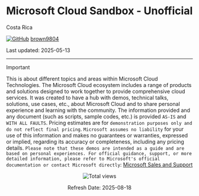 # Microsoft Cloud Sandbox - Unofficial

Costa Rica

[![GitHub](https://img.shields.io/badge/--181717?logo=github&logoColor=ffffff)](https://github.com/)
[brown9804](https://github.com/brown9804)

Last updated: 2025-05-13

----------

> [!IMPORTANT]
> This is about different topics and areas within Microsoft Cloud Technologies. The Microsoft Cloud 
ecosystem includes a range of products and solutions designed to work together to provide comprehensive 
cloud services. It was created to have a hub with demos, technical talks, solutions, use cases, etc., 
about Microsoft Cloud and to share personal experience and learning with the community.
> The information provided and any document (such as scripts, sample codes, etc.) is provided `AS-IS` and `WITH ALL FAULTS`. Pricing estimates are for `demonstration purposes only and do not reflect final pricing`. `Microsoft assumes no liability` for your use of this information and makes no guarantees or warranties, expressed or implied, regarding its accuracy or completeness, including any pricing details. `Please note that these demos are intended as a guide and are based on personal experiences. For official guidance, support, or more detailed information, please refer to Microsoft's official documentation or contact Microsoft directly`: [Microsoft Sales and Support](https://support.microsoft.com/contactus?ContactUsExperienceEntryPointAssetId=S.HP.SMC-HOME)

<!-- START BADGE -->
<div align="center">
  <img src="https://img.shields.io/badge/Total%20views-1282-limegreen" alt="Total views">
  <p>Refresh Date: 2025-08-18</p>
</div>
<!-- END BADGE -->
